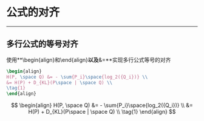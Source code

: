 # 公式的对齐

---

## 多行公式的等号对齐

使用**\begin{align}和\end{align}**以及**&=**实现多行公式等号的对齐

```latex
\begin{align}
H(P, \space Q) &= - \sum{P_i}\space{log_2({Q_i})} \\
&= H(P) + D_{KL}(P\space | \space Q) \\
\tag{1}
\end{align}
```

$$
\begin{align}
H(P, \space Q) &= - \sum{P_i}\space{log_2({Q_i})} \\
&= H(P) + D_{KL}(P\space | \space Q) \\
\tag{1}
\end{align}
$$

